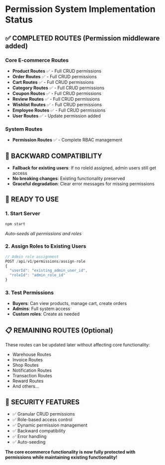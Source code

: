 # Permission System Implementation Status

## ✅ **COMPLETED ROUTES** (Permission middleware added)

### Core E-commerce Routes
- **Product Routes** ✅ - Full CRUD permissions
- **Order Routes** ✅ - Full CRUD permissions  
- **Cart Routes** ✅ - Full CRUD permissions
- **Category Routes** ✅ - Full CRUD permissions
- **Coupon Routes** ✅ - Full CRUD permissions
- **Review Routes** ✅ - Full CRUD permissions
- **Wishlist Routes** ✅ - Full CRUD permissions
- **Employee Routes** ✅ - Full CRUD permissions
- **User Routes** ✅ - Update permission added

### System Routes
- **Permission Routes** ✅ - Complete RBAC management

## 🔧 **BACKWARD COMPATIBILITY**
- **Fallback for existing users**: If no roleId assigned, admin users still get access
- **No breaking changes**: Existing functionality preserved
- **Graceful degradation**: Clear error messages for missing permissions

## 🚀 **READY TO USE**

### 1. Start Server
```bash
npm start
```
*Auto-seeds all permissions and roles*

### 2. Assign Roles to Existing Users
```javascript
// Admin role assignment
POST /api/v1/permissions/assign-role
{
  "userId": "existing_admin_user_id", 
  "roleId": "admin_role_id"
}
```

### 3. Test Permissions
- **Buyers**: Can view products, manage cart, create orders
- **Admins**: Full system access
- **Custom roles**: Create as needed

## 📋 **REMAINING ROUTES** (Optional)
These routes can be updated later without affecting core functionality:
- Warehouse Routes
- Invoice Routes  
- Shop Routes
- Notification Routes
- Transaction Routes
- Reward Routes
- And others...

## 🔐 **SECURITY FEATURES**
- ✅ Granular CRUD permissions
- ✅ Role-based access control
- ✅ Dynamic permission management
- ✅ Backward compatibility
- ✅ Error handling
- ✅ Auto-seeding

**The core ecommerce functionality is now fully protected with permissions while maintaining existing functionality!**
